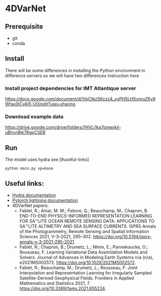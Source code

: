 # 4DVarNet

## Prerequisite
- git
- conda

## Install
There will be some differences in installing the Python environment in difference servers so we will have two differences instruction here


### Install project dependencies for IMT Atlantique server
https://docs.google.com/document/d/1rbCtkzSKczz4_xxPH5LHSynruZKv9Wfax0lCyAI5-U0/edit?usp=sharing


### Download example data
https://drive.google.com/drive/folders/1HVLi1ka7omexkil-uBhvnBjk78gpCSEB


## Run
The model uses hydra see [#useful-links]
```
python main.py xp=base 
```



## Useful links:
- [Hydra documentation](https://hydra.cc/docs/intro/)
- [Pytorch lightning documentation](https://pytorch-lightning.readthedocs.io/en/stable/index.html#get-started)
- 4DVarNet papers:
	- Fablet, R.; Amar, M. M.; Febvre, Q.; Beauchamp, M.; Chapron, B. END-TO-END PHYSICS-INFORMED REPRESENTATION LEARNING FOR SA℡LITE OCEAN REMOTE SENSING DATA: APPLICATIONS TO SA℡LITE ALTIMETRY AND SEA SURFACE CURRENTS. ISPRS Annals of the Photogrammetry, Remote Sensing and Spatial Information Sciences 2021, V-3–2021, 295–302. https://doi.org/10.5194/isprs-annals-v-3-2021-295-2021.
	- Fablet, R.; Chapron, B.; Drumetz, L.; Mmin, E.; Pannekoucke, O.; Rousseau, F. Learning Variational Data Assimilation Models and Solvers. Journal of Advances in Modeling Earth Systems n/a (n/a), e2021MS002572. https://doi.org/10.1029/2021MS002572.
	- Fablet, R.; Beauchamp, M.; Drumetz, L.; Rousseau, F. Joint Interpolation and Representation Learning for Irregularly Sampled Satellite-Derived Geophysical Fields. Frontiers in Applied Mathematics and Statistics 2021, 7. https://doi.org/10.3389/fams.2021.655224.

